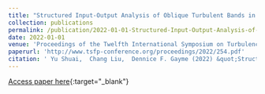 ```yaml
---
title: "Structured Input-Output Analysis of Oblique Turbulent Bands in Transitional Plane Couette-Poiseuille Flow"
collection: publications
permalink: /publication/2022-01-01-Structured-Input-Output-Analysis-of-Oblique-Turbulent-Bands-in-Transitional-Plane-Couette-Poiseuille-Flow
date: 2022-01-01
venue: 'Proceedings of the Twelfth International Symposium on Turbulence and Shear Flow Phenomenon'
paperurl: 'http://www.tsfp-conference.org/proceedings/2022/254.pdf'
citation: ' Yu Shuai,  Chang Liu,  Dennice F. Gayme (2022) &quot;Structured Input-Output Analysis of Oblique Turbulent Bands in Transitional Plane Couette-Poiseuille Flow.&quot; <i>Proceedings of the Twelfth International Symposium on Turbulence and Shear Flow Phenomenon</i>..'
---
```

[Access paper here](http://www.tsfp-conference.org/proceedings/2022/254.pdf){:target="_blank"}
